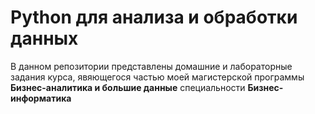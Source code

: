 # Python для анализа и обработки данных

В данном репозитории представлены домашние и лабораторные задания курса, явяющегося частью моей магистерской программы **Бизнес-аналитика и большие данные** специальности **Бизнес-информатика**

